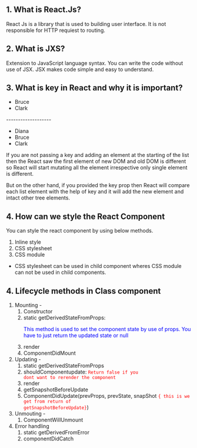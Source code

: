 ## 1. What is React.Js?
React Js is a library that is used to building user interface. It is not responsible for HTTP requiest to routing.

## 2. What is JXS?
Extension to JavaScript language syntax. You can write the code without use of JSX. 
JSX makes code simple and easy to understand.

## 3. What  is key in React and why it is important?
<ul>
<li>Bruce</li>
<li>Clark</li>
</ul>
-------------------
<ul>
<li>Diana</li>
<li>Bruce</li>
<li>Clark</li>
</ul>
If you are not passing a key and adding an element at the starting of the list then the
React saw the first element of new DOM and old DOM is different so React will start mutating 
all the element irrespective only single element is different.

But on the other hand, if you provided the key prop then React will compare each list element with the 
help of key and it will add the new element and intact other tree elements.

## 4. How can we style the React Component
You can style the react component by using below methods.
1. Inline style
2. CSS stylesheet
3. CSS module
- CSS stylesheet can be used in child component wheres CSS module can not be used in child components.

## 4. Lifecycle methods in Class component
 1. Mounting - 
    1. Constructor
    2. static getDerivedStateFromProps: <p style="color: blue">This method is used to set the component state by use of props. You have to just return the updated state or null</p>
    3. render
    4. ComponentDidMount
 2. Updating - 
    1. static getDerivedStateFromProps
    2. shouldComponentupdate: <code style="color: red">Return false if you dont want to rerender the component</code>
    3. render
    4. getSnapshotBeforeUpdate
    5. ComponentDidUpdate(prevProps, prevState, snapShot <code style="color: red">{ this is we get from return of getSnapshotBeforeUpdate}</code>)
3. Unmouting -
    1. ComponentWillUnmount
4. Error handling
    1. static getDerivedFromError
    2. componentDidCatch

